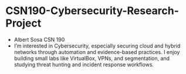 # CSN190-Cybersecurity-Research-Project

- Albert Sosa CSN 190
- I’m interested in Cybersecurity, especially securing cloud and hybrid networks through automation and evidence-based practices. I enjoy building small labs like VirtualBox, VPNs, and segmentation, and studying threat hunting and incident response workflows.
